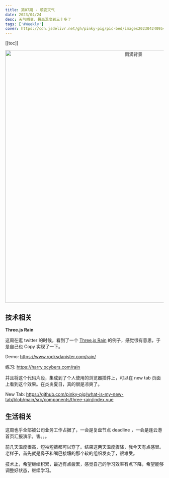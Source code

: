 ```yaml
---
title: 第07期 - 顺变天气
date: 2023/04/24
desc: 天气瞬变，最高温度到三十多了
tags: ['#Weekly']
cover: https://cdn.jsdelivr.net/gh/pinky-pig/pic-bed/images20230424095443.png
---
```


[[toc]]

<p align="center">
<img alt="雨滴背景" src="https://cdn.jsdelivr.net/gh/pinky-pig/pic-bed/images20230424095443.png" width=800 />
</p>

## 技术相关

**Three.js Rain**

这周在逛 twitter 的时候，看到了一个 [Three.js Rain](https://github.com/rocksdanister/rain) 的例子，感觉很有意思，于是自己也 Copy 实现了一下。

Demo: <https://www.rocksdanister.com/rain/>

练习: <https://harry.ocybers.com/rain>

并且将这个代码片段，集成到了个人使用的浏览器插件上，可以在 new tab 页面上看到这个效果。在炎炎夏日，真的很是凉爽了。

New Tab: <https://github.com/pinky-pig/what-is-my-new-tab/blob/main/src/components/three-rain/index.vue>

## 生活相关

这周也乎全部被公司业务工作占据了，一会是复盘节点 deadline ，一会是连云港首页汇报演示，害。。。

前几天温度很高，短袖短裤都可以穿了。结果这两天温度骤降，我今天有点感冒。老样子，首先就是鼻子和嘴巴接壤的那个软的组织发炎了，很难受。

技术上，希望继续积累，最近有点疲累，感觉自己的学习效率有点下降，希望能够调整好状态，继续学习。
